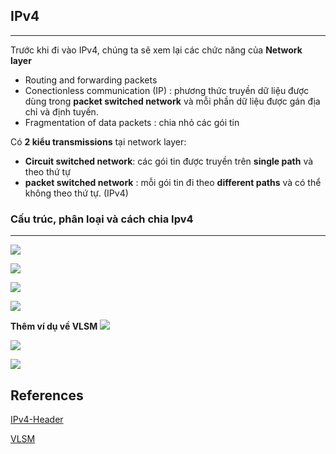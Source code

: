## IPv4
___
Trước khi đi vào IPv4, chúng ta sẽ xem lại các chức năng của **Network layer**
+ Routing and forwarding packets
+ Conectionless communication (IP) : phương thức truyền dữ liệu được dùng trong **packet switched network** và mỗi phần dữ liệu được gán địa chỉ và định tuyến.
+ Fragmentation of data packets : chia nhỏ các gói tin 

Có **2 kiểu transmissions** tại network layer:
+ **Circuit switched network**: các gói tin được truyền trên **single path** và theo thứ tự
+ **packet switched network** : mỗi gói tin đi theo **different paths** và có thể không theo thứ tự. (IPv4)

### Cấu trúc, phân loại và cách chia Ipv4
___
![](https://advancedinternettechnologies.files.wordpress.com/2012/01/ipv4-header.png?w=584)

![](https://github.com/linhnt31/internship-2020/blob/linhnt-baocao-t1/LinhNT/Network/Ipv4/Images/1.jpg)

![](https://github.com/linhnt31/internship-2020/blob/linhnt-baocao-t1/LinhNT/Network/Ipv4/Images/2.jpg)

![](https://github.com/linhnt31/internship-2020/blob/linhnt-baocao-t1/LinhNT/Network/Ipv4/Images/3.jpg)

**Thêm ví dụ về VLSM**
![](https://github.com/linhnt31/internship-2020/blob/linhnt-baocao-t1/LinhNT/Network/Ipv4/Images/chiaIP1.jpg)

![](https://github.com/linhnt31/internship-2020/blob/linhnt-baocao-t1/LinhNT/Network/Ipv4/Images/chiaIP2.jpg)

![](https://github.com/linhnt31/internship-2020/blob/linhnt-baocao-t1/LinhNT/Network/Ipv4/Images/chiaIP3.jpg)

## References 
[IPv4-Header](https://www.geeksforgeeks.org/introduction-and-ipv4-datagram-header/)

[VLSM](https://cuongquach.com/tu-hoc-ccna-phuong-phap-chia-mang-con-vlsm.html)

